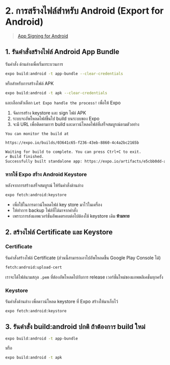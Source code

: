 
# 2. การสร้างไฟล์สำหรับ Android (Export for Android)

> [App Signing for Android](https://docs.expo.io/versions/latest/distribution/app-signing/)



## 1. รันคำสั่งสร้างไฟล์ Android App Bundle  

รันคำสั่ง ด้านล่างเพื่อเริ่มกระบวนการ 

```bash
expo build:android -t app-bundle --clear-credentials
```

หรือสำหรับการสร้างไฟล์ APK 

```bash
expo build:android -t apk --clear-credentials
```

และเลือกตัวเลือก `Let Expo handle the process!` เพื่อให้ Expo 

1. จัดการสร้าง keystore และ sign ไฟล์ APK
2. ระบบจะอัพโหลดไฟล์ขึ้นไป build บนระบบของ Expo 
3. จะมี URL เพื่อติดตามการ build และดาวน์โหลดไฟล์ที่เสร็จสมบูรณ์ตามตัวอย่าง

```bash
You can monitor the build at

https://expo.io/builds/03641c65-f236-43eb-8860-4c4a2bc2165b

Waiting for build to complete. You can press Ctrl+C to exit.
✔ Build finished.
Successfully built standalone app: https://expo.io/artifacts/e5cbb0dd-a798-4dd2-95c5-fca3fd873137
```

### หากใช้ Expo สร้าง Android Keystore 

หลังจากการสร้างเสร็จสมบูรณ์ ให้รันคำสั่งด้านล่าง 

```bash
expo fetch:android:keystore
```

- เพื่อใช้ในการดาวน์โหลดไฟล์​ key store มาไว้ในเครื่อง
- ให้ทำการ backup ไฟล์ที่ได้มาจากคำสั่ง 
- เพราะการส่งแอพเวอร์ชั่นอัพเดตรอบต่อไปต้องใช้ keystore เดิม **ห้ามหาย**


## 2. สร้างไฟล์ Certificate และ Keystore 

### Certificate

รันคำสั่งสร้างไฟล์​ Certificate (ส่วนนี้สามารถเอาไปอัพโหลดขึ้น Google Play Console ได้)

```bash
fetch:android:upload-cert
```

เราจะได้ไฟล์นามสกุล `.pem` ที่ต้องอัพโหลดไปกับการ release เวอร์ชั่นใหม่ของแอพพลิเคชั่นทุกครั้ง 

### Keystore 

รันคำสั่งด้านล่าง เพื่อดาวน์โหลด keystore ที่ Expo สร้างให้มาเก็บไว้

```bash
expo fetch:android:keystore
```

## 3. รันคำสั่ง build:android ปกติ ถ่้าต้องการ build ใหม่ 

```bash
expo build:android -t app-bundle
```

หรือ 

```bash
expo build:android -t apk
```
